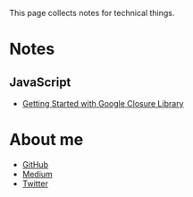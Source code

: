 This page collects notes for technical things.

# Notes
## JavaScript
- [Getting Started with Google Closure Library](./docs/javascript/google-closure-library.md)

# About me
- [GitHub](https://github.com/at-ishikawa)
- [Medium](https://medium.com/@at_ishikawa)
- [Twitter](https://twitter.com/at_ishikawa)
